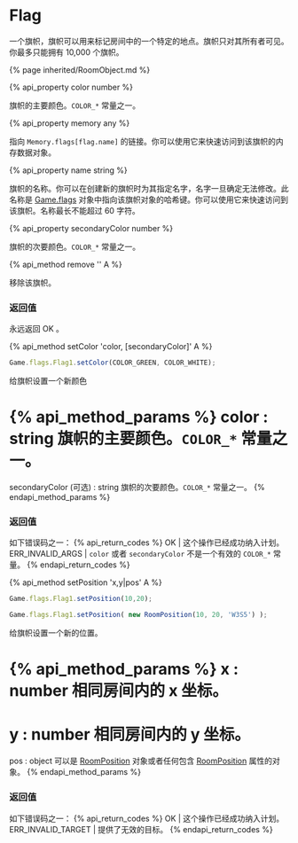 # Flag

一个旗帜，旗帜可以用来标记房间中的一个特定的地点。旗帜只对其所有者可见。你最多只能拥有 10,000 个旗帜。

{% page inherited/RoomObject.md %}
 
{% api_property color number %}

旗帜的主要颜色。<code>COLOR_*</code> 常量之一。



{% api_property memory any %}



指向 <code>Memory.flags[flag.name]</code> 的链接。你可以使用它来快速访问到该旗帜的内存数据对象。



{% api_property name string %}

 

旗帜的名称。你可以在创建新的旗帜时为其指定名字，名字一旦确定无法修改。此名称是 <a href="#Game.flags">Game.flags</a> 对象中指向该旗帜对象的哈希键。你可以使用它来快速访问到该旗帜。名称最长不能超过 60 字符。



{% api_property secondaryColor number %}



旗帜的次要颜色。<code>COLOR_*</code> 常量之一。



{% api_method remove '' A %}



移除该旗帜。



### 返回值

永远返回
OK
。

{% api_method setColor 'color, [secondaryColor]' A %}

```javascript
Game.flags.Flag1.setColor(COLOR_GREEN, COLOR_WHITE);
```

给旗帜设置一个新颜色

{% api_method_params %}
color : string
旗帜的主要颜色。<code>COLOR_*</code> 常量之一。
===
secondaryColor (可选) : string
旗帜的次要颜色。<code>COLOR_*</code> 常量之一。
{% endapi_method_params %}


### 返回值

如下错误码之一：
{% api_return_codes %}
OK | 这个操作已经成功纳入计划。
ERR_INVALID_ARGS | <code>color</code> 或者 <code>secondaryColor</code> 不是一个有效的 <code>COLOR_*</code> 常量。
{% endapi_return_codes %}



{% api_method setPosition 'x,y|pos' A %}

```javascript
Game.flags.Flag1.setPosition(10,20);
```

```javascript
Game.flags.Flag1.setPosition( new RoomPosition(10, 20, 'W3S5') );
```

给旗帜设置一个新的位置。

{% api_method_params %}
x : number
相同房间内的 x 坐标。
===
y : number
相同房间内的 y 坐标。
===
pos : object
可以是 <a href="#RoomPosition">RoomPosition</a> 对象或者任何包含 <a href="#RoomPosition">RoomPosition</a> 属性的对象。
{% endapi_method_params %}


### 返回值

如下错误码之一：
{% api_return_codes %}
OK | 这个操作已经成功纳入计划。
ERR_INVALID_TARGET | 提供了无效的目标。
{% endapi_return_codes %}


